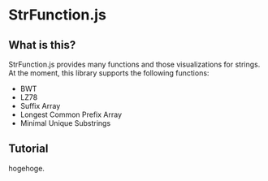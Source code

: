 
# StrFunction.js

## What is this?

StrFunction.js provides many functions and those visualizations for strings.  
At the moment, this library supports the following functions:

- BWT
- LZ78
- Suffix Array
- Longest Common Prefix Array
- Minimal Unique Substrings

## Tutorial
hogehoge. 


